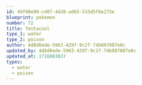 ```yaml
---
id: 49f08e99-cd07-4d28-ad65-533d5f6e275e
blueprint: pokemon
number: 72
title: Tentacool
type_1: water
type_2: poison
author: 4d8d6ede-5963-429f-9c2f-74b897007e0c
updated_by: 4d8d6ede-5963-429f-9c2f-74b897007e0c
updated_at: 1716083037
types:
  - water
  - poison
---
```

